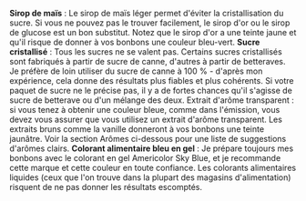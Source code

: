 **Sirop de maïs** : Le sirop de maïs léger permet d'éviter la cristallisation du sucre. Si vous ne pouvez pas le trouver facilement, le sirop d'or ou le sirop de glucose est un bon substitut. Notez que le sirop d'or a une teinte jaune et qu'il risque de donner à vos bonbons une couleur bleu-vert.
**Sucre cristallisé** : Tous les sucres ne se valent pas. Certains sucres cristallisés sont fabriqués à partir de sucre de canne, d'autres à partir de betteraves. Je préfère de loin utiliser du sucre de canne à 100 % - d'après mon expérience, cela donne des résultats plus fiables et plus cohérents. Si votre paquet de sucre ne le précise pas, il y a de fortes chances qu'il s'agisse de sucre de betterave ou d'un mélange des deux.
Extrait d'arôme transparent : si vous tenez à obtenir une couleur bleue, comme dans l'émission, vous devez vous assurer que vous utilisez un extrait d'arôme transparent. Les extraits bruns comme la vanille donneront à vos bonbons une teinte jaunâtre. Voir la section Arômes ci-dessous pour une liste de suggestions d'arômes clairs.
**Colorant alimentaire bleu en gel** : Je prépare toujours mes bonbons avec le colorant en gel Americolor Sky Blue, et je recommande cette marque et cette couleur en toute confiance. Les colorants alimentaires liquides (ceux que l'on trouve dans la plupart des magasins d'alimentation) risquent de ne pas donner les résultats escomptés.